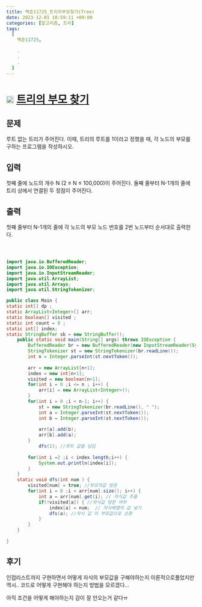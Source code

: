 ```yaml
---
title: 백준11725_트리의부모찾기(Tree)
date: 2023-12-01 18:59:11 +09:00
categories: [알고리즘, 트리]
tags:
  [
    백준11725,
    
    .
    .
    .
  ]
---
```

# <img width="20px"  src="https://d2gd6pc034wcta.cloudfront.net/tier/9.svg" class="solvedac-tier"> [트리의 부모 찾기](https://www.acmicpc.net/problem/11725) 


## 문제
<p>루트 없는 트리가 주어진다. 이때, 트리의 루트를 1이라고 정했을 때, 각 노드의 부모를 구하는 프로그램을 작성하시오.</p>

## 입력
<p>첫째 줄에 노드의 개수 N (2 ≤ N ≤ 100,000)이 주어진다. 둘째 줄부터 N-1개의 줄에 트리 상에서 연결된 두 정점이 주어진다.</p>

## 출력
<p>첫째 줄부터 N-1개의 줄에 각 노드의 부모 노드 번호를 2번 노드부터 순서대로 출력한다.</p>

```java



import java.io.BufferedReader;
import java.io.IOException;
import java.io.InputStreamReader;
import java.util.ArrayList;
import java.util.Arrays;
import java.util.StringTokenizer;

public class Main {
static int[] dp ;
static ArrayList<Integer>[] arr;
static boolean[] visited ;
static int count = 0 ;
static int[] index;
static StringBuffer sb = new StringBuffer();
	public static void main(String[] args) throws IOException {
		BufferedReader br = new BufferedReader(new InputStreamReader(System.in));
		StringTokenizer st = new StringTokenizer(br.readLine());
		int n = Integer.parseInt(st.nextToken());
		
		arr = new ArrayList[n+1]; 
		index = new int[n+1];
		visited = new boolean[n+1];
		for(int i = 0 ;i <= n ; i++) {
			arr[i] = new ArrayList<Integer>();
		}
		for(int i = 0 ;i < n-1; i++) {
			st = new StringTokenizer(br.readLine(), " ");
			int a = Integer.parseInt(st.nextToken());
			int b = Integer.parseInt(st.nextToken());
			
			arr[a].add(b);
			arr[b].add(a);
		}
			dfs(1); //루트 값을 넘김
		
		for(int i =2 ;i < index.length;i++) {
			System.out.println(index[i]);
		}
	}
	static void dfs(int num ) {
		visited[num] = true; //부모의값 방문
		for(int i = 0 ;i < arr[num].size(); i++) {
			int a = arr[num].get(i); // 자식값 추출
			if(!visited[a]) { //자식값 방문 여부
				index[a] = num;  // 자식배열의 값 넣기
				dfs(a); //자식 값 이 부모값으로 순환 
			}
		}
	}
	
}

```

## 후기
<p>인접리스트까지 구현하면서 어떻게 자식의 부모값을 구해야하는지 이론적으로풀었지만 역시.. 코드로 어떻게 구현해야 하는지 방법을 모르겠다...</p>
<p>아직 조건을 어떻게 해야하는지 감이 잘 안오는거 같다ㅠ</p>